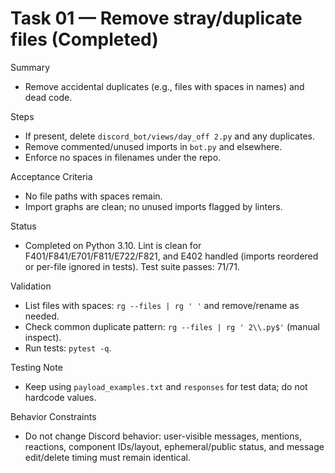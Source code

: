 # Task 01 — Remove stray/duplicate files (Completed)

Summary
- Remove accidental duplicates (e.g., files with spaces in names) and dead code.

Steps
- If present, delete `discord_bot/views/day_off 2.py` and any duplicates.
- Remove commented/unused imports in `bot.py` and elsewhere.
- Enforce no spaces in filenames under the repo.

Acceptance Criteria
- No file paths with spaces remain.
- Import graphs are clean; no unused imports flagged by linters.

Status
- Completed on Python 3.10. Lint is clean for F401/F841/E701/F811/E722/F821, and E402 handled (imports reordered or per-file ignored in tests). Test suite passes: 71/71.

Validation
- List files with spaces: `rg --files | rg ' '` and remove/rename as needed.
- Check common duplicate pattern: `rg --files | rg ' 2\\.py$'` (manual inspect).
- Run tests: `pytest -q`.

Testing Note
- Keep using `payload_examples.txt` and `responses` for test data; do not hardcode values.

Behavior Constraints
- Do not change Discord behavior: user-visible messages, mentions, reactions, component IDs/layout, ephemeral/public status, and message edit/delete timing must remain identical.
